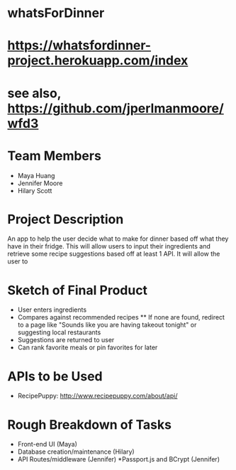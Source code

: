 # whatsForDinner

# https://whatsfordinner-project.herokuapp.com/index

# see also, https://github.com/jperlmanmoore/wfd3

# Team Members

* Maya Huang
* Jennifer Moore
* Hilary Scott

# Project Description

An app to help the user decide what to make for dinner based off what they have in their fridge. This will allow users to input their ingredients and retrieve some recipe suggestions based off at least 1 API. It will allow the user to 


# Sketch of Final Product

* User enters ingredients
* Compares against recommended recipes
** If none are found, redirect to a page like "Sounds like you are having takeout tonight" or suggesting local restaurants
* Suggestions are returned to user
* Can rank favorite meals or pin favorites for later

# APIs to be Used

* RecipePuppy: http://www.recipepuppy.com/about/api/


# Rough Breakdown of Tasks

* Front-end UI (Maya)
* Database creation/maintenance (Hilary)
* API Routes/middleware (Jennifer)
*Passport.js and BCrypt (Jennifer)
